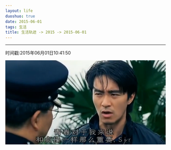 ```yaml
---
layout: life
duoshuo: true
date: 2015-06-01
tags: 生活
title: 生活轨迹 -> 2015 -> 2015-06-01
---
```


*******

时间戳:2015年06月01日10:41:50

![儿童节了](/life/2015/2015res/2015-06-01.jpg)
